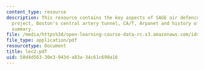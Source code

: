 ```yaml
---
content_type: resource
description: This resource contains the key aspects of SAGE air defence system, Atlas
  project, Boston's central artery tunnel, CA/T, Arpanet and history of systems engineering
  summary.
file: /media/https%3A/open-learning-course-data-rc.s3.amazonaws.com/ids-900-integrating-doctoral-seminar-on-emerging-technologies-fall-2005/50d4d56330e3943da83a34c61c690a16_lec2.pdf
file_type: application/pdf
resourcetype: Document
title: lec2.pdf
uid: 50d4d563-30e3-943d-a83a-34c61c690a16
---
```

